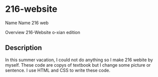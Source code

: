 # 216-website

Name
Name
216 web

Overview
216-Website o-xian edition

## Description
In this summer vacation, I could not do anything so I make 216 webite by myself. These code are copys of textbook but I change some picture or sentence. I use HTML and CSS to write these code. 

